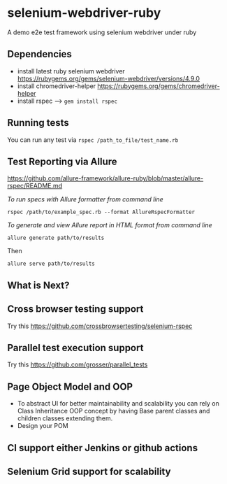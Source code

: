 # selenium-webdriver-ruby
A demo e2e test framework using selenium webdriver under ruby

## Dependencies

- install latest ruby selenium webdriver https://rubygems.org/gems/selenium-webdriver/versions/4.9.0
- install chromedriver-helper https://rubygems.org/gems/chromedriver-helper
- install rspec --> ```gem install rspec```

## Running tests

You can run any test via ```rspec /path_to_file/test_name.rb```

## Test Reporting via Allure

https://github.com/allure-framework/allure-ruby/blob/master/allure-rspec/README.md

_To run specs with Allure formatter from command line_

    rspec /path/to/example_spec.rb --format AllureRspecFormatter
    
_To generate and view Allure report in HTML format from command line_

    allure generate path/to/results
    
 Then
 
    allure serve path/to/results
   
   

## What is Next?

## Cross browser testing support

Try this https://github.com/crossbrowsertesting/selenium-rspec

## Parallel test execution support

Try this https://github.com/grosser/parallel_tests

## Page Object Model and OOP

 - To abstract UI for better maintainability and scalability you can rely on Class Inheritance OOP concept by having Base parent classes and children classes extending them.
 - Design your POM

## CI support either Jenkins or github actions

## Selenium Grid support for scalability


